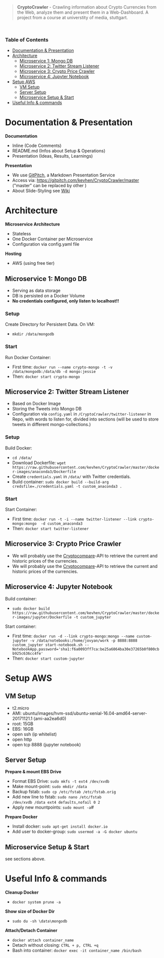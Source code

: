 > **CryptoCrawler** - Crawling information about Crypto Currencies from the Web, analyze them and present them in a Web-Dashboard. A project from a course at universtity of media, stuttgart.

<br>

### Table of Contents
<!-- TOC depthFrom:1 depthTo:2 withLinks:1 updateOnSave:1 orderedList:0 -->

- [Documentation & Presentation](#documentation-presentation)
- [Architecture](#architecture)
	- [Microservice 1: Mongo DB](#microservice-1-mongo-db)
	- [Microservice 2: Twitter Stream Listener](#microservice-2-twitter-stream-listener)
	- [Microservice 3: Crypto Price Crawler](#microservice-3-crypto-price-crawler)
	- [Microservice 4: Jupyter Notebook](#microservice-4-jupyter-notebook)
- [Setup AWS](#setup-aws)
	- [VM Setup](#vm-setup)
	- [Server Setup](#server-setup)
	- [Microservice Setup & Start](#microservice-setup-start)
- [Useful Info & commands](#useful-info-commands)

<!-- /TOC -->

# Documentation & Presentation
**Documentation**
- Inline (Code Comments)
- README.md (Infos about Setup & Operations)
- Presentation (Ideas, Results, Learnings)

**Presentation**
- We use [GitPitch](https://gitpitch.com/), a Markdown Presentation Service
- Access via: https://gitpitch.com/kevhen/CryptoCrawler/master ("master" can be replaced by other <branch-name>)
- About Slide-Styling see [Wiki](https://github.com/gitpitch/gitpitch/wiki/Slideshow-Settings)

# Architecture
**Microservice Architecture**
- Stateless
- One Docker Container per Microservice
- Configuration via config.yaml file

**Hosting**
- AWS (using free tier)

## Microservice 1: Mongo DB
- Serving as data storage
- DB is persisted on a Docker Volume
- **No credentials configured, only listen to localhost!!**

### Setup
Create Directory for Persistent Data. On VM:
- `mkdir /data/mongodb`

### Start
Run Docker Container:
- First time:  `docker run --name crypto-mongo -t -v /data/mongodb:/data/db -d mongo:jessie`
- Then: `docker start crypto-mongo`

## Microservice 2: Twitter Stream Listener
- Based on  Docker Image
- Storing the Tweets into Mongo DB
- Configuration via `config.yaml` in `/CryptoCrawler/twitter-listener` in Repo, with words to listen for, divided into sections (will be used to store tweets in different mongo-collections.)

### Setup
Build Docker:
- `cd /data/`
- Download Dockerfile: `wget https://raw.githubusercontent.com/kevhen/CryptoCrawler/master/docker-images/anaconda3/Dockerfile`
- Create `credentials.yaml` in `/data/` with Twitter credentials.
- Build container: `sudo docker build --build-arg credsfile=./credentials.yaml -t custom_anaconda3 .`

### Start
Start Container:
- First time: `docker run -t -i --name twitter-listener --link crypto-mongo:mongo  -d custom_anaconda3`
- Then: `docker start twitter-listener`

## Microservice 3: Crypto Price Crawler
- We will probably use the [Cryptocompare](https://www.cryptocompare.com/api)-API to retrieve the current and historic prices of the currencies.
- We will probably use the [Cryptocompare](https://www.cryptocompare.com/api)-API to retrieve the current and historic prices of the currencies.

## Microservice 4: Jupyter Notebook
Build container:
- `sudo docker build https://raw.githubusercontent.com/kevhen/CryptoCrawler/master/docker-images/jupyter/Dockerfile -t custom_jupyter`

Start container:
- First time: `docker run -d --link crypto-mongo:mongo --name custom-jupyter -v /data/notebooks:/home/jovyan/work -p 8888:8888 custom_jupyter start-notebook.sh --NotebookApp.password='sha1:f6a0093ff7ca:be25a6064ba30e37265b0f800cbb925c636cc4fe'`
- Then: `docker start custom-jupyter`

# Setup AWS
## VM Setup
- t2.micro
- AMI: ubuntu/images/hvm-ssd/ubuntu-xenial-16.04-amd64-server-20171121.1 (ami-aa2ea6d0)
- root: 15GB
- EBS: 16GB
- open ssh (ip whitelist)
- open http
- open tcp 8888 (jupyter notebook)

## Server Setup
**Prepare & mount EBS Drive**
- Format EBS Drive: `sudo mkfs -t ext4 /dev/xvdb`
- Make mount-point: `sudo mkdir /data`
- Backup fstab: `sudo cp /etc/fstab /etc/fstab.orig`
- Add new line to fstab: `sudo nano /etc/fstab` <br>
  `/dev/xvdb /data ext4 defaults,nofail 0 2`
- Apply new mountpoints: `sudo mount -a`#

**Prepare Docker**
- Install docker: `sudo apt-get install docker.io`
- Add user to docker-group: `sudo usermod -a -G docker ubuntu`

## Microservice Setup & Start
see sections above.

# Useful Info & commands
**Cleanup Docker**
- `docker system prune -a`

**Show size of Docker Dir**
- `sudo du -sh \data\mongodb`

**Attach/Detach Container**
- `docker attach container_name`
- Detach without closing: `CTRL + p, CTRL +q`
- Bash into container: `docker exec -it container_name /bin/bash`
